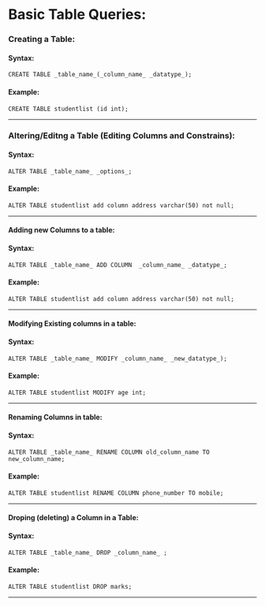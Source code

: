 # Basic Table Queries:
### Creating a Table:
#### Syntax:
``` syntax
CREATE TABLE _table_name_(_column_name_ _datatype_);
```
#### Example:
``` syntax
CREATE TABLE studentlist (id int);
```
***

### Altering/Editng a Table (Editing Columns and Constrains):
#### Syntax:
``` syntax
ALTER TABLE _table_name_ _options_;
```
#### Example:
``` syntax
ALTER TABLE studentlist add column address varchar(50) not null;
```
***

#### Adding new Columns to a table:
#### Syntax:
``` syntax
ALTER TABLE _table_name_ ADD COLUMN  _column_name_ _datatype_;
```
#### Example:
``` syntax
ALTER TABLE studentlist add column address varchar(50) not null;
```
***

#### Modifying Existing columns in a table:
#### Syntax:
``` syntax
ALTER TABLE _table_name_ MODIFY _column_name_ _new_datatype_);
```
#### Example:
``` syntax
ALTER TABLE studentlist MODIFY age int;
```
***

#### Renaming Columns in table:
#### Syntax:
``` syntax
ALTER TABLE _table_name_ RENAME COLUMN old_column_name TO new_column_name;
```
#### Example:
``` syntax
ALTER TABLE studentlist RENAME COLUMN phone_number TO mobile;
```
***

#### Droping (deleting) a Column in a Table:
#### Syntax:
``` syntax
ALTER TABLE _table_name_ DROP _column_name_ ;
```
#### Example:
``` syntax
ALTER TABLE studentlist DROP marks;
```
***

